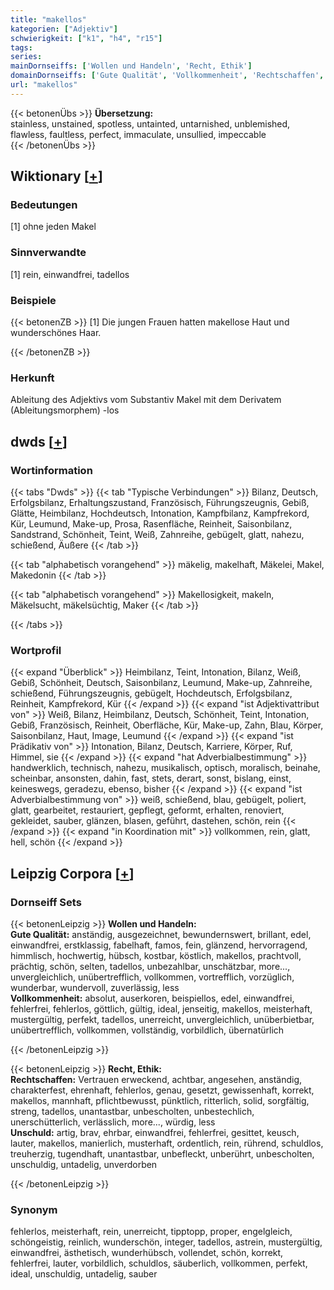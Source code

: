 ```yaml
---
title: "makellos"
kategorien: ["Adjektiv"]
schwierigkeit: ["k1", "h4", "r15"]
tags:
series:
mainDornseiffs: ['Wollen und Handeln', 'Recht, Ethik']
domainDornseiffs: ['Gute Qualität', 'Vollkommenheit', 'Rechtschaffen', 'Unschuld']
url: "makellos"
---
```


{{< betonenÜbs >}}
**Übersetzung:**  
stainless, unstained, spotless, untainted, untarnished, unblemished, flawless, faultless, perfect, immaculate, unsullied, impeccable  
{{< /betonenÜbs >}}

## Wiktionary [[+](https://de.wiktionary.org/wiki/makellos)]

### Bedeutungen
[1] ohne jeden Makel  

### Sinnverwandte
[1] rein, einwandfrei, tadellos  

### Beispiele
{{< betonenZB >}}
[1] Die jungen Frauen hatten makellose Haut und wunderschönes Haar.  

{{< /betonenZB >}}
### Herkunft
Ableitung des Adjektivs vom Substantiv Makel mit dem Derivatem (Ableitungsmorphem) -los  



## dwds [[+](https://www.dwds.de/wb/makellos)]

### Wortinformation
{{< tabs "Dwds" >}}
{{< tab "Typische Verbindungen" >}}
Bilanz, Deutsch, Erfolgsbilanz, Erhaltungszustand, Französisch, Führungszeugnis, Gebiß, Glätte, Heimbilanz, Hochdeutsch, Intonation, Kampfbilanz, Kampfrekord, Kür, Leumund, Make-up, Prosa, Rasenfläche, Reinheit, Saisonbilanz, Sandstrand, Schönheit, Teint, Weiß, Zahnreihe, gebügelt, glatt, nahezu, schießend, Äußere
{{< /tab >}}

{{< tab "alphabetisch vorangehend" >}}
mäkelig, makelhaft, Mäkelei, Makel, Makedonin
{{< /tab >}}

{{< tab "alphabetisch vorangehend" >}}
Makellosigkeit, makeln, Mäkelsucht, mäkelsüchtig, Maker
{{< /tab >}}

{{< /tabs >}}

### Wortprofil
{{< expand "Überblick" >}} Heimbilanz, Teint, Intonation, Bilanz, Weiß, Gebiß, Schönheit, Deutsch, Saisonbilanz, Leumund, Make-up, Zahnreihe, schießend, Führungszeugnis, gebügelt, Hochdeutsch, Erfolgsbilanz, Reinheit, Kampfrekord, Kür {{< /expand >}}
{{< expand "ist Adjektivattribut von" >}} Weiß, Bilanz, Heimbilanz, Deutsch, Schönheit, Teint, Intonation, Gebiß, Französisch, Reinheit, Oberfläche, Kür, Make-up, Zahn, Blau, Körper, Saisonbilanz, Haut, Image, Leumund {{< /expand >}}
{{< expand "ist Prädikativ von" >}} Intonation, Bilanz, Deutsch, Karriere, Körper, Ruf, Himmel, sie {{< /expand >}}
{{< expand "hat Adverbialbestimmung" >}} handwerklich, technisch, nahezu, musikalisch, optisch, moralisch, beinahe, scheinbar, ansonsten, dahin, fast, stets, derart, sonst, bislang, einst, keineswegs, geradezu, ebenso, bisher {{< /expand >}}
{{< expand "ist Adverbialbestimmung von" >}} weiß, schießend, blau, gebügelt, poliert, glatt, gearbeitet, restauriert, gepflegt, geformt, erhalten, renoviert, gekleidet, sauber, glänzen, blasen, geführt, dastehen, schön, rein {{< /expand >}}
{{< expand "in Koordination mit" >}} vollkommen, rein, glatt, hell, schön {{< /expand >}}

## Leipzig Corpora [[+](https://corpora.uni-leipzig.de/en/res?word=makellos&corpusId=deu_newscrawl-public_2018)]

### Dornseiff Sets
{{< betonenLeipzig >}}
**Wollen und Handeln:**  
**Gute Qualität:** anständig, ausgezeichnet, bewundernswert, brillant, edel, einwandfrei, erstklassig, fabelhaft, famos, fein, glänzend, hervorragend, himmlisch, hochwertig, hübsch, kostbar, köstlich, makellos, prachtvoll, prächtig, schön, selten, tadellos, unbezahlbar, unschätzbar, more..., unvergleichlich, unübertrefflich, vollkommen, vortrefflich, vorzüglich, wunderbar, wundervoll, zuverlässig, less  
**Vollkommenheit:** absolut, auserkoren, beispiellos, edel, einwandfrei, fehlerfrei, fehlerlos, göttlich, gültig, ideal, jenseitig, makellos, meisterhaft, mustergültig, perfekt, tadellos, unerreicht, unvergleichlich, unüberbietbar, unübertrefflich, vollkommen, vollständig, vorbildlich, übernatürlich  

{{< /betonenLeipzig >}}


{{< betonenLeipzig >}}
**Recht, Ethik:**  
**Rechtschaffen:** Vertrauen erweckend, achtbar, angesehen, anständig, charakterfest, ehrenhaft, fehlerlos, genau, gesetzt, gewissenhaft, korrekt, makellos, mannhaft, pflichtbewusst, pünktlich, ritterlich, solid, sorgfältig, streng, tadellos, unantastbar, unbescholten, unbestechlich, unerschütterlich, verlässlich, more..., würdig, less  
**Unschuld:** artig, brav, ehrbar, einwandfrei, fehlerfrei, gesittet, keusch, lauter, makellos, manierlich, musterhaft, ordentlich, rein, rührend, schuldlos, treuherzig, tugendhaft, unantastbar, unbefleckt, unberührt, unbescholten, unschuldig, untadelig, unverdorben  

{{< /betonenLeipzig >}}

### Synonym
fehlerlos, meisterhaft, rein, unerreicht, tipptopp, proper, engelgleich, schöngeistig, reinlich, wunderschön, integer, tadellos, astrein, mustergültig, einwandfrei, ästhetisch, wunderhübsch, vollendet, schön, korrekt, fehlerfrei, lauter, vorbildlich, schuldlos, säuberlich, vollkommen, perfekt, ideal, unschuldig, untadelig, sauber

